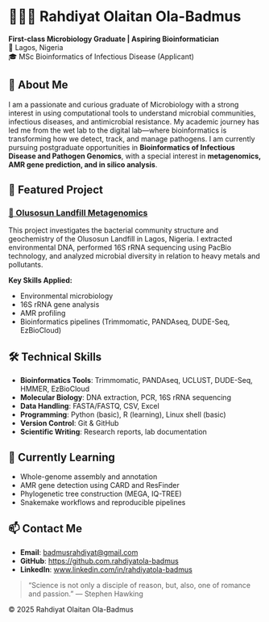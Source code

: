# 👩🏽‍🔬 Rahdiyat Olaitan Ola-Badmus 
**First-class Microbiology Graduate | Aspiring Bioinformatician**  
📍 Lagos, Nigeria  
🎓 MSc Bioinformatics of Infectious Disease (Applicant) 

## 🧬 About Me
I am a passionate and curious graduate of Microbiology with a strong interest in using computational tools to understand microbial communities, infectious diseases, and antimicrobial resistance.
My academic journey has led me from the wet lab to the digital lab—where bioinformatics is transforming how we detect, track, and manage pathogens. I am currently pursuing postgraduate opportunities in **Bioinformatics of Infectious Disease and Pathogen Genomics**, with a special interest in **metagenomics, AMR gene prediction, and in silico analysis**.

## 🔬 Featured Project

### [🧪 Olusosun Landfill Metagenomics](https://github.com/rahdiyatola-badmus/Olusosun_Metagenomics_Project)
This project investigates the bacterial community structure and geochemistry of the Olusosun Landfill in Lagos, Nigeria. I extracted environmental DNA, performed 16S rRNA sequencing using PacBio technology, and analyzed microbial diversity in relation to heavy metals and pollutants.

**Key Skills Applied:**
- Environmental microbiology  
- 16S rRNA gene analysis  
- AMR profiling  
- Bioinformatics pipelines (Trimmomatic, PANDAseq, DUDE-Seq, EzBioCloud)

## 🛠️ Technical Skills
- **Bioinformatics Tools**: Trimmomatic, PANDAseq, UCLUST, DUDE-Seq, HMMER, EzBioCloud  
- **Molecular Biology**: DNA extraction, PCR, 16S rRNA sequencing  
- **Data Handling**: FASTA/FASTQ, CSV, Excel  
- **Programming**: Python (basic), R (learning), Linux shell (basic)  
- **Version Control**: Git & GitHub  
- **Scientific Writing**: Research reports, lab documentation

## 🌱 Currently Learning
- Whole-genome assembly and annotation  
- AMR gene detection using CARD and ResFinder  
- Phylogenetic tree construction (MEGA, IQ-TREE)  
- Snakemake workflows and reproducible pipelines

## 📫 Contact Me
- **Email**: badmusrahdiyat@gmail.com 
- **GitHub**: https://github.com.rahdiyatola-badmus
- **LinkedIn**: www.linkedin.com/in/rahdiyatola-badmus


> “Science is not only a disciple of reason, but, also, one of romance and passion.” — Stephen Hawking

© 2025 Rahdiyat Olaitan Ola-Badmus 
